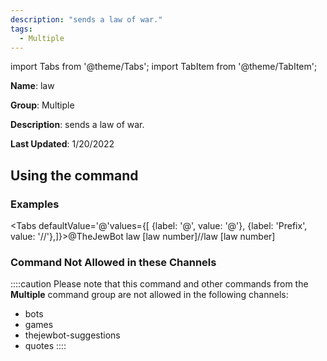 ```yaml
---
description: "sends a law of war."
tags:
  - Multiple
---
```

import Tabs from '@theme/Tabs';
import TabItem from '@theme/TabItem';

**Name**: law

**Group**: Multiple

**Description**: sends a law of war.

**Last Updated**: 1/20/2022

## Using the command

### Examples
<Tabs defaultValue='@'values={[ {label: '@', value: '@'}, {label: 'Prefix', value: '//'},]}><TabItem value='@'>@TheJewBot law [law number]</TabItem><TabItem value='//'>//law [law number]</TabItem></Tabs>

### Command Not Allowed in these Channels
::::caution Please note that this command and other commands from the **Multiple** command group are not allowed in the following channels:
- bots
- games
- thejewbot-suggestions
- quotes
::::